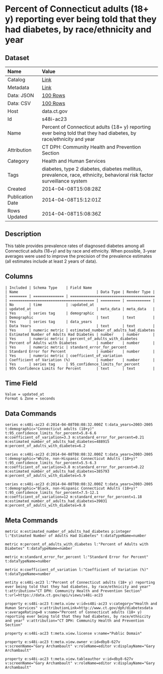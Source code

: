 # Percent of Connecticut adults (18+ y) reporting ever being told that they had diabetes, by race/ethnicity and year

## Dataset

| Name | Value |
| :--- | :---- |
| Catalog | [Link](https://catalog.data.gov/dataset/percent-of-connecticut-adults-18-y-reporting-ever-being-told-that-they-had-diabetes-by-rac) |
| Metadata | [Link](https://data.ct.gov/api/views/s48i-ac23) |
| Data: JSON | [100 Rows](https://data.ct.gov/api/views/s48i-ac23/rows.json?max_rows=100) |
| Data: CSV | [100 Rows](https://data.ct.gov/api/views/s48i-ac23/rows.csv?max_rows=100) |
| Host | data.ct.gov |
| Id | s48i-ac23 |
| Name | Percent of Connecticut adults (18+ y) reporting ever being told that they had diabetes, by race/ethnicity and year |
| Attribution | CT DPH: Community Health and Prevention Section |
| Category | Health and Human Services |
| Tags | diabetes, type 2 diabetes, diabetes mellitus, prevalence, race, ethnicity, behavioral risk factor surveillance system |
| Created | 2014-04-08T15:08:28Z |
| Publication Date | 2014-04-08T15:12:01Z |
| Rows Updated | 2014-04-08T15:08:36Z |

## Description

This table provides prevalence rates of diagnosed diabetes among all Connecticut adults (18+y) and by race and ethnicity.  When possible, 3-year averages were used to improve the precision of the prevalence estimates (all estimates include at least 2 years of data).

## Columns

```ls
| Included | Schema Type    | Field Name                              | Name                                    | Data Type | Render Type |
| ======== | ============== | ======================================= | ======================================= | ========= | =========== |
| No       | time           | :updated_at                             | updated_at                              | meta_data | meta_data   |
| Yes      | series tag     | demographic                             | Demographic                             | text      | text        |
| Yes      | series tag     | data_years                              | Data Years                              | text      | text        |
| Yes      | numeric metric | estimated_number_of_adults_had_diabetes | Estimated Number of Adults Had Diabetes | number    | number      |
| Yes      | numeric metric | percent_of_adults_with_diabetes         | Percent of Adults with Diabetes         | number    | number      |
| Yes      | numeric metric | standard_error_for_percent              | Standard Error for Percent              | number    | number      |
| Yes      | numeric metric | coefficient_of_variation                | Coefficient of Variation (%)            | number    | number      |
| Yes      | series tag     | 95_confidence_limits_for_percent        | 95% Confidence Limits for Percent       | text      | text        |
```

## Time Field

```ls
Value = updated_at
Format & Zone = seconds
```

## Data Commands

```ls
series e:s48i-ac23 d:2014-04-08T08:08:32.000Z t:data_years=2003-2005 t:demographic="Connecticut adults (18+y)" t:95_confidence_limits_for_percent=5.8-6.6 m:coefficient_of_variation=3.3 m:standard_error_for_percent=0.21 m:estimated_number_of_adults_had_diabetes=488915 m:percent_of_adults_with_diabetes=6.2

series e:s48i-ac23 d:2014-04-08T08:08:32.000Z t:data_years=2003-2005 t:demographic="White, non-Hispanic Connecticut Adults (18+y)" t:95_confidence_limits_for_percent=5.5-6.3 m:coefficient_of_variation=3.8 m:standard_error_for_percent=0.22 m:estimated_number_of_adults_had_diabetes=385793 m:percent_of_adults_with_diabetes=5.9

series e:s48i-ac23 d:2014-04-08T08:08:32.000Z t:data_years=2003-2005 t:demographic="Black, non-Hispanic Connecticut Adults (18+y)" t:95_confidence_limits_for_percent=7.5-12.1 m:coefficient_of_variation=12 m:standard_error_for_percent=1.18 m:estimated_number_of_adults_had_diabetes=39031 m:percent_of_adults_with_diabetes=9.8
```

## Meta Commands

```ls
metric m:estimated_number_of_adults_had_diabetes p:integer l:"Estimated Number of Adults Had Diabetes" t:dataTypeName=number

metric m:percent_of_adults_with_diabetes l:"Percent of Adults with Diabetes" t:dataTypeName=number

metric m:standard_error_for_percent l:"Standard Error for Percent" t:dataTypeName=number

metric m:coefficient_of_variation l:"Coefficient of Variation (%)" t:dataTypeName=number

entity e:s48i-ac23 l:"Percent of Connecticut adults (18+ y) reporting ever being told that they had diabetes, by race/ethnicity and year" t:attribution="CT DPH: Community Health and Prevention Section" t:url=https://data.ct.gov/api/views/s48i-ac23

property e:s48i-ac23 t:meta.view v:id=s48i-ac23 v:category="Health and Human Services" v:attributionLink=http://www.ct.gov/dph/diabetesdata v:averageRating=0 v:name="Percent of Connecticut adults (18+ y) reporting ever being told that they had diabetes, by race/ethnicity and year" v:attribution="CT DPH: Community Health and Prevention Section"

property e:s48i-ac23 t:meta.view.license v:name="Public Domain"

property e:s48i-ac23 t:meta.view.owner v:id=dby8-627v v:screenName="Gary Archambault" v:roleName=editor v:displayName="Gary Archambault"

property e:s48i-ac23 t:meta.view.tableauthor v:id=dby8-627v v:screenName="Gary Archambault" v:roleName=editor v:displayName="Gary Archambault"
```